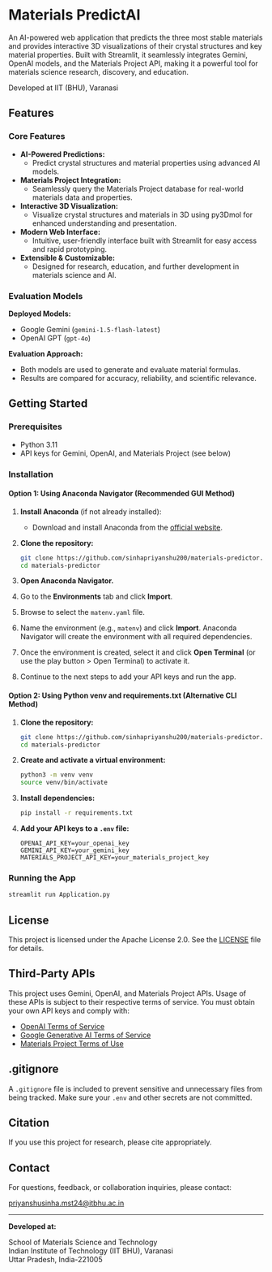 # Materials PredictAI

An AI-powered web application that predicts the three most stable materials and provides interactive 3D visualizations of their crystal structures and key material properties. Built with Streamlit, it seamlessly integrates Gemini, OpenAI models, and the Materials Project API, making it a powerful tool for materials science research, discovery, and education. 

Developed at IIT (BHU), Varanasi

## Features

### Core Features

- **AI-Powered Predictions:**
   - Predict crystal structures and material properties using advanced AI models.
- **Materials Project Integration:**
   - Seamlessly query the Materials Project database for real-world materials data and properties.
- **Interactive 3D Visualization:**
   - Visualize crystal structures and materials in 3D using py3Dmol for enhanced understanding and presentation.
- **Modern Web Interface:**
   - Intuitive, user-friendly interface built with Streamlit for easy access and rapid prototyping.
- **Extensible & Customizable:**
   - Designed for research, education, and further development in materials science and AI.

### Evaluation Models

**Deployed Models:**
   - Google Gemini (`gemini-1.5-flash-latest`)
   - OpenAI GPT (`gpt-4o`)

**Evaluation Approach:**
   - Both models are used to generate and evaluate material formulas.
   - Results are compared for accuracy, reliability, and scientific relevance.

## Getting Started


### Prerequisites

- Python 3.11
- API keys for Gemini, OpenAI, and Materials Project (see below)

### Installation


#### Option 1: Using Anaconda Navigator (Recommended GUI Method)

1. **Install Anaconda** (if not already installed):
   - Download and install Anaconda from the [official website](https://www.anaconda.com/products/distribution).

2. **Clone the repository:**
   ```bash
   git clone https://github.com/sinhapriyanshu200/materials-predictor.git
   cd materials-predictor
   ```

3. **Open Anaconda Navigator.**

4. Go to the **Environments** tab and click **Import**.

5. Browse to select the `matenv.yaml` file.

6. Name the environment (e.g., `matenv`) and click **Import**. Anaconda Navigator will create the environment with all required dependencies.

7. Once the environment is created, select it and click **Open Terminal** (or use the play button > Open Terminal) to activate it.

8. Continue to the next steps to add your API keys and run the app.

#### Option 2: Using Python venv and requirements.txt (Alternative CLI Method)

1. **Clone the repository:**
   ```bash
   git clone https://github.com/sinhapriyanshu200/materials-predictor.git
   cd materials-predictor
   ```

2. **Create and activate a virtual environment:**
   ```bash
   python3 -m venv venv
   source venv/bin/activate
   ```

3. **Install dependencies:**
   ```bash
   pip install -r requirements.txt
   ```

4. **Add your API keys to a `.env` file:**
   ```
   OPENAI_API_KEY=your_openai_key
   GEMINI_API_KEY=your_gemini_key
   MATERIALS_PROJECT_API_KEY=your_materials_project_key
   ```

### Running the App

```bash
streamlit run Application.py
```

## License

This project is licensed under the Apache License 2.0. See the [LICENSE](LICENSE) file for details.

## Third-Party APIs

This project uses Gemini, OpenAI, and Materials Project APIs. Usage of these APIs is subject to their respective terms of service. You must obtain your own API keys and comply with:

- [OpenAI Terms of Service](https://openai.com/policies/terms-of-use)
- [Google Generative AI Terms of Service](https://ai.google.dev/terms)
- [Materials Project Terms of Use](https://materialsproject.org/about/terms)

## .gitignore

A `.gitignore` file is included to prevent sensitive and unnecessary files from being tracked. Make sure your `.env` and other secrets are not committed.

## Citation

If you use this project for research, please cite appropriately.

## Contact

For questions, feedback, or collaboration inquiries, please contact:

priyanshusinha.mst24@itbhu.ac.in

---

**Developed at:**

School of Materials Science and Technology  
Indian Institute of Technology (IIT BHU), Varanasi  
Uttar Pradesh, India-221005
